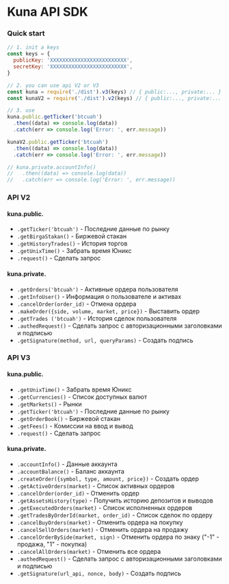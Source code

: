 # Kuna API SDK

### Quick start
```js
// 1. init a keys
const keys = {
  publicKey: 'XXXXXXXXXXXXXXXXXXXXXXXXX',
  secretKey: 'XXXXXXXXXXXXXXXXXXXXXXXXX',
}

// 2. you can use api V2 or V3 
const kuna = require('./dist').v3(keys) // { public:..., private:... }
const kunaV2 = require('./dist').v2(keys) // { public:..., private:... }

// 3. use 
kuna.public.getTicker('btcuah')
  .then((data) => console.log(data))
  .catch(err => console.log('Error: ', err.message))

kunaV2.public.getTicker('btcuah')
  .then((data) => console.log(data))
  .catch(err => console.log('Error: ', err.message))

// kuna.private.accountInfo()
//   .then((data) => console.log(data))
//   .catch(err => console.log('Error: ', err.message))
```

### API V2
#### kuna.public.
* `.getTicker('btcuah')` - Последние данные по рынку 
* `.getBirgaStakan()` - Биржевой стакан
* `.getHistoryTrades()` -  История торгов
* `.getUnixTime()` -  Забрать время Юникс
* `.request()` -  Сделать запрос

#### kuna.private.
* `.getOrders('btcuah')` - Активные ордера пользователя 
* `.getInfoUser()` -  Информация о пользователе и активах 
* `.cancelOrder(order_id)` - Отмена ордера
* `.makeOrder({side, volume, market, price})` - Выставить ордер 
* `.getTrades ('btcuah')` - История сделок пользователя 
* `.authedRequest()` -  Сделать запрос с авторизационными заголовками и подписью
* `.getSignature(method, url, queryParams)` - Создать подпись

### API V3
#### kuna.public.
* `.getUnixTime()` - Забрать время Юникс
* `.getCurrencies()` - Список доступных валют
* `.getMarkets()` - Рынки
* `.getTicker('btcuah')` - Последние данные по рынку
* `.getOrderBook()` - Биржевой стакан
* `.getFees()` - Комиссии на ввод и вывод
* `.request()` - Сделать запрос

#### kuna.private.
* `.accountInfo()` - Данные аккаунта
* `.accountBalance()` -  Баланс аккаунта 
* `.createOrder({symbol, type, amount, price})` - Создать ордер
* `.getActiveOrders(market)` - Список активных ордеров
* `.cancelOrder(order_id)` - Отменить ордер
* `.getAssetsHistory(type)` -  Получить историю депозитов и выводов
* `.getExecutedOrders(market)` -  Список исполненных ордеров
* `.getTradesByOrderId(market, order_id)` -  Список сделок по ордеру
* `.cancelBuyOrders(market)` - Отменить ордера на покупку
* `.cancelSellOrders(market)` - Отменить ордера на продажу
* `.cancelOrderBySide(market, sign)` - Отменить ордера по знаку ("-1" - продажа, "1" - покупка)
* `.cancelAllOrders(market)` - Отменить все ордера 
* `.authedRequest()` -  Сделать запрос с авторизационными заголовками и подписью
* `.getSignature(url_api, nonce, body)` - Создать подпись
